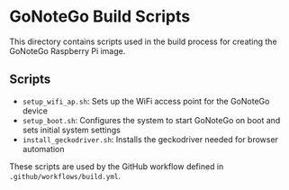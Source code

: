 # GoNoteGo Build Scripts

This directory contains scripts used in the build process for creating the GoNoteGo Raspberry Pi image.

## Scripts

- `setup_wifi_ap.sh`: Sets up the WiFi access point for the GoNoteGo device
- `setup_boot.sh`: Configures the system to start GoNoteGo on boot and sets initial system settings
- `install_geckodriver.sh`: Installs the geckodriver needed for browser automation

These scripts are used by the GitHub workflow defined in `.github/workflows/build.yml`.